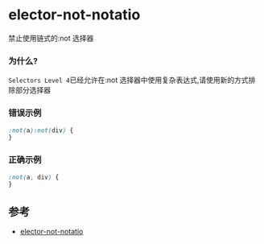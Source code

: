 # elector-not-notatio

禁止使用链式的:not 选择器

### 为什么?

`Selectors Level 4`已经允许在:not 选择器中使用复杂表达式,请使用新的方式排除部分选择器

### 错误示例

```scss
:not(a):not(div) {
}
```

### 正确示例

```scss
:not(a, div) {
}
```

## 参考

- [elector-not-notatio](https://stylelint.io/user-guide/rules/list/elector-not-notatio)
